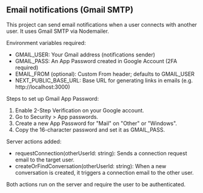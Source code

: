 ## Email notifications (Gmail SMTP)

This project can send email notifications when a user connects with another user. It uses Gmail SMTP via Nodemailer.

Environment variables required:

- GMAIL_USER: Your Gmail address (notifications sender)
- GMAIL_PASS: An App Password created in Google Account (2FA required)
- EMAIL_FROM (optional): Custom From header; defaults to GMAIL_USER
- NEXT_PUBLIC_BASE_URL: Base URL for generating links in emails (e.g. http://localhost:3000)

Steps to set up Gmail App Password:

1. Enable 2-Step Verification on your Google account.
2. Go to Security > App passwords.
3. Create a new App Password for "Mail" on "Other" or "Windows".
4. Copy the 16-character password and set it as GMAIL_PASS.

Server actions added:

- requestConnection(otherUserId: string): Sends a connection request email to the target user.
- createOrFindConversation(otherUserId: string): When a new conversation is created, it triggers a connection email to the other user.

Both actions run on the server and require the user to be authenticated.
